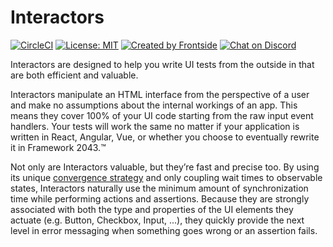 # Interactors

[![CircleCI](https://circleci.com/gh/thefrontside/interactors.svg?style=shield)](https://circleci.com/gh/thefrontside/interactors)
[![License: MIT](https://img.shields.io/badge/License-MIT-yellow.svg)](https://opensource.org/licenses/MIT)
[![Created by Frontside](https://img.shields.io/badge/created%20by-frontside-26abe8.svg)](https://frontside.com)
[![Chat on Discord](https://img.shields.io/discord/700803887132704931?Label=Discord)](https://discord.gg/Ug5nWH8)

Interactors are designed to help you write UI tests from the outside in that are both efficient and valuable.

Interactors manipulate an HTML interface from the perspective of a user and make no assumptions about the internal workings of an app. This means they cover 100% of your UI code starting from the raw input event handlers. Your tests will work the same no matter if your application is written in React, Angular, Vue, or whether you choose to eventually rewrite it in Framework 2043.™

Not only are Interactors valuable, but they’re fast and precise too. By using its unique [convergence strategy](https://frontside.com/blog/2020-07-16-the-lesson-of-bigtest-interactors/#the-convergence-strategy) and only coupling wait times to observable states, Interactors naturally use the minimum amount of synchronization time while performing actions and assertions. Because they are strongly associated with both the type and properties of the UI elements they actuate (e.g. Button, Checkbox, Input, ...), they quickly provide the next level in error messaging when something goes wrong or an assertion fails.
